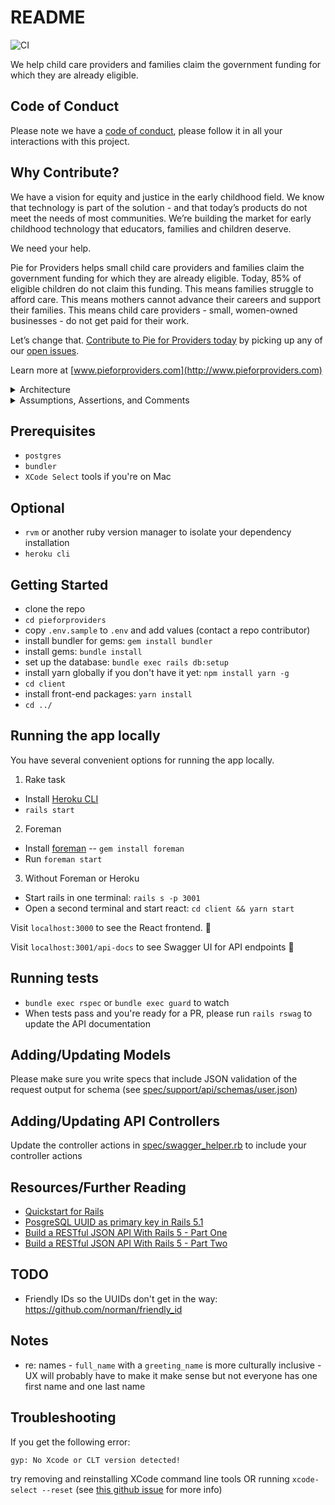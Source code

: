 # README
![CI](https://github.com/pieforproviders/pieforproviders/workflows/CI/badge.svg?branch=develop)

We help child care providers and families claim the government funding for which they are already eligible. 

## Code of Conduct

Please note we have a [code of conduct](CODE_OF_CONDUCT.md), please follow it in all your interactions with this project.

## Why Contribute?

We have a vision for equity and justice in the early childhood field. We know that technology is part of the solution - and that today’s products do not meet the needs of most communities. We’re building the market for early childhood technology that educators, families and children deserve. 

We need your help. 

Pie for Providers helps small child care providers and families claim the government funding for which they are already eligible. Today, 85% of eligible children do not claim this funding. This means families struggle to afford care. This means mothers cannot advance their careers and support their families. This means child care providers - small, women-owned businesses - do not get paid for their work. 

Let’s change that. [Contribute to Pie for Providers today](CONTRIBUTING.md) by picking up any of our [open issues](https://github.com/pieforproviders/pieforproviders/issues?q=is%3Aopen+is%3Aissue+label%3A%22ready+for+work%22+sort%3Aupdated-desc+no%3Aassignee).

Learn more at [www.pieforproviders.com](http://www.pieforproviders.com)

<details>
  <summary>Architecture</summary>

* ERD/Database Planning Diagram: [https://dbdiagram.io/d/5e1a354f94d9ab14375a1f91](https://dbdiagram.io/d/5e1a354f94d9ab14375a1f91)

* Backend: Rails
  * **SUPER IMPORTANT** This is configured to use UUIDs for primary keys in the generators: rails/config/initializers/generators.rb
  * Rubocop
  * Data Migrations: https://github.com/ilyakatz/data-migrate
  * RSpec
    * SimpleCov
    * Shoulda Matchers
    * DatabaseCleaner
    * FactoryBot
    * Faker
  * v1 API Routes returning JSON
  * Postgres DB
* Frontend: React
  * ESLint/Prettier
  * Jest/Enzyme
  * Husky for pre-commit hooks
</details>

<details>
  <summary>Assumptions, Assertions, and Comments</summary>
  
  * I decided to go with a monorepo because of previous experience managing multi-repo projects.  If you need to make changes to multiple layers of the application, creating and managing multiple branches on multiple repos is more disruptive than handling merge conflicts, in my experience.  With a monorepo, everything you need to code review a PR is in the same place, and it makes it easier to track changes that impacted multiple layers of the application.
</details>

## Prerequisites

* `postgres`
* `bundler`
* `XCode Select` tools if you're on Mac

## Optional

* `rvm` or another ruby version manager to isolate your dependency installation
* `heroku cli`

## Getting Started

- clone the repo
- `cd pieforproviders`
- copy `.env.sample` to `.env` and add values (contact a repo contributor)
- install bundler for gems: `gem install bundler`
- install gems: `bundle install`
- set up the database: `bundle exec rails db:setup`
- install yarn globally if you don't have it yet: `npm install yarn -g`
- `cd client`
- install front-end packages: `yarn install`
- `cd ../`

## Running the app locally
You have several convenient options for running the app locally.

1. Rake task
  - Install [Heroku CLI](https://devcenter.heroku.com/articles/heroku-cli)
  - `rails start`

2. Foreman
  - Install [foreman](https://github.com/ddollar/foreman) -- `gem install foreman`
  - Run `foreman start`

3. Without Foreman or Heroku
  - Start rails in one terminal: `rails s -p 3001`
  - Open a second terminal and start react: `cd client && yarn start`

Visit `localhost:3000` to see the React frontend. 🥳

Visit `localhost:3001/api-docs` to see Swagger UI for API endpoints 📑

## Running tests

- `bundle exec rspec` or `bundle exec guard` to watch
- When tests pass and you're ready for a PR, please run `rails rswag` to update the API documentation

## Adding/Updating Models

Please make sure you write specs that include JSON validation of the request output for schema (see [spec/support/api/schemas/user.json](spec/support/api/schemas/user.json))

## Adding/Updating API Controllers

Update the controller actions in [spec/swagger_helper.rb](spec/swagger_helper.rb) to include your controller actions

## Resources/Further Reading

* [Quickstart for Rails](https://docs.docker.com/compose/rails/)
* [PosgreSQL UUID as primary key in Rails 5.1](https://clearcove.ca/2017/08/postgres-uuid-as-primary-key-in-rails-5-1)
* [Build a RESTful JSON API With Rails 5 - Part One](https://scotch.io/tutorials/build-a-restful-json-api-with-rails-5-part-one)
* [Build a RESTful JSON API With Rails 5 - Part Two](https://scotch.io/tutorials/build-a-restful-json-api-with-rails-5-part-two)

## TODO

* Friendly IDs so the UUIDs don't get in the way: https://github.com/norman/friendly_id

## Notes

* re: names - `full_name` with a `greeting_name` is more culturally inclusive - UX will probably have to make it make sense but not everyone has one first name and one last name

## Troubleshooting

If you get the following error:

```
gyp: No Xcode or CLT version detected!
```

try removing and reinstalling XCode command line tools OR running `xcode-select --reset` (see [this github issue](https://github.com/schnerd/d3-scale-cluster/issues/7) for more info)
